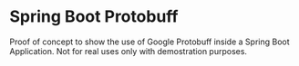 # Spring Boot Protobuff
Proof of concept to show the use of Google Protobuff inside a Spring Boot Application. Not for real uses only with demostration purposes.
